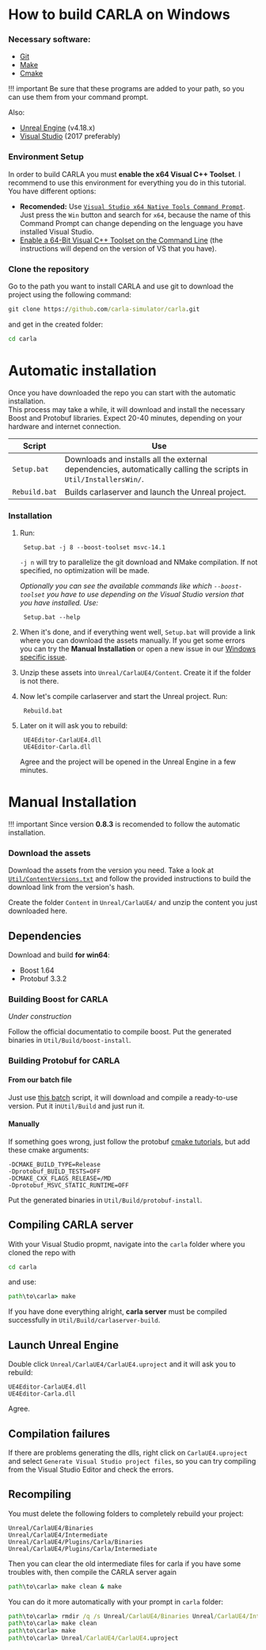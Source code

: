 <h1>How to build CARLA on Windows</h1>

### Necessary software:
- [Git](https://git-scm.com/downloads)
- [Make](http://gnuwin32.sourceforge.net/downlinks/make-bin-zip.php)
- [Cmake](https://cmake.org/download/)

!!! important
    Be sure that these programs are added to your path, so you can use them from your command prompt.

Also:

- [Unreal Engine](https://www.unrealengine.com/download) (v4.18.x)
- [Visual Studio](https://www.visualstudio.com/downloads/) (2017 preferably)

### Environment Setup
In order to build CARLA you must **enable the x64 Visual C++ Toolset**.
I recommend to use this environment for everything you do in this tutorial.  
You have different options:

- **Recomended:** Use [`Visual Studio x64 Native Tools Command Prompt`](https://docs.microsoft.com/en-us/dotnet/framework/tools/developer-command-prompt-for-vs). Just press the `Win` button and search for `x64`, because the name of this Command Prompt can change depending on the lenguage you have installed Visual Studio.
- [Enable a 64-Bit Visual C++ Toolset on the Command Line](https://msdn.microsoft.com/en-us/library/x4d2c09s.aspx) (the instructions will depend on the version of VS that you have).

### Clone the repository
Go to the path you want to install CARLA and use git to download the project using the following command:

```cmd
git clone https://github.com/carla-simulator/carla.git
```

and get in the created folder:

```cmd
cd carla
```

# Automatic installation
Once you have downloaded the repo you can start with the automatic installation.  
This process may take a while, it will download and install the necessary Boost and Protobuf libraries. Expect 20-40 minutes, depending on your hardware and internet connection.

Script        | Use
------------- | ----
`Setup.bat`   | Downloads and installs all the external dependencies, automatically calling the scripts in `Util/InstallersWin/`.
`Rebuild.bat` | Builds carlaserver and launch the Unreal project.

### Installation
1. Run:

        Setup.bat -j 8 --boost-toolset msvc-14.1

    `-j n` will try to parallelize the git download and NMake compilation. If not specified, no optimization will be made.  

    _Optionally you can see the available commands like which `--boost-toolset` you have to use depending on the Visual Studio version that you have installed. Use:_

        Setup.bat --help

1. When it's done, and if everything went well, `Setup.bat` will provide a link where you can download the assets manually. If you get some errors you can try the **Manual Installation** or open a new issue in our [Windows specific issue](https://github.com/carla-simulator/carla/issues/21).

1. Unzip these assets into `Unreal/CarlaUE4/Content`. Create it if the folder is not there.

1. Now let's compile carlaserver and start the Unreal project. Run:

        Rebuild.bat

1. Later on it will ask you to rebuild:

        UE4Editor-CarlaUE4.dll
        UE4Editor-Carla.dll

    Agree and the project will be opened in the Unreal Engine in a few minutes.

# Manual Installation

!!! important
    Since version **0.8.3** is recomended to follow the automatic installation.

### Download the assets
Download the assets from the version you need. Take a look at [`Util/ContentVersions.txt`](https://github.com/carla-simulator/carla/blob/master/Util/ContentVersions.txt) and follow the provided instructions to build the download link from the version's hash.

Create the folder `Content` in `Unreal/CarlaUE4/` and unzip the content you just downloaded here.

## Dependencies
Download and build **for win64**:

- Boost 1.64
- Protobuf 3.3.2

### Building Boost for CARLA
_Under construction_

Follow the official documentatio to compile boost.
Put the generated binaries in `Util/Build/boost-install`.

### Building Protobuf for CARLA
#### From our batch file
Just use [this batch](https://gist.github.com/marcgpuig/57946f9b684f64e5f08487089c437ea3) script, it will download and compile a ready-to-use version. Put it in`Util/Build` and just run it.

#### Manually
If something goes wrong, just follow the protobuf [cmake tutorials](https://github.com/google/protobuf/blob/master/cmake/README.md), but add these cmake arguments:

```
-DCMAKE_BUILD_TYPE=Release
-Dprotobuf_BUILD_TESTS=OFF
-DCMAKE_CXX_FLAGS_RELEASE=/MD
-Dprotobuf_MSVC_STATIC_RUNTIME=OFF
```

Put the generated binaries in `Util/Build/protobuf-install`.

## Compiling CARLA server
With your Visual Studio propmt, navigate into the `carla` folder where you cloned the repo with

```cmd
cd carla
```
and use:

```cmd
path\to\carla> make
```

If you have done everything alright, **carla server** must be compiled successfully in `Util/Build/carlaserver-build`.

## Launch Unreal Engine
Double click `Unreal/CarlaUE4/CarlaUE4.uproject` and it will ask you to rebuild:
     
    UE4Editor-CarlaUE4.dll
    UE4Editor-Carla.dll
  
Agree.

## Compilation failures
If there are problems generating the dlls, right click on `CarlaUE4.uproject` and select `Generate Visual Studio project files`, so you can try compiling from the Visual Studio Editor and check the errors.

## Recompiling
You must delete the following folders to completely rebuild your project:

```
Unreal/CarlaUE4/Binaries
Unreal/CarlaUE4/Intermediate
Unreal/CarlaUE4/Plugins/Carla/Binaries
Unreal/CarlaUE4/Plugins/Carla/Intermediate
```

Then you can clear the old intermediate files for carla if you have some troubles with, then compile the CARLA server again

```cmd
path\to\carla> make clean & make
```

You can do it more automatically with your prompt in `carla` folder:

```cmd
path\to\carla> rmdir /q /s Unreal/CarlaUE4/Binaries Unreal/CarlaUE4/Intermediate Unreal/CarlaUE4/Saved Unreal/CarlaUE4/Plugins/Carla/Binaries Unreal/CarlaUE4/Plugins/Carla/Intermediate
path\to\carla> make clean
path\to\carla> make
path\to\carla> Unreal/CarlaUE4/CarlaUE4.uproject
```
